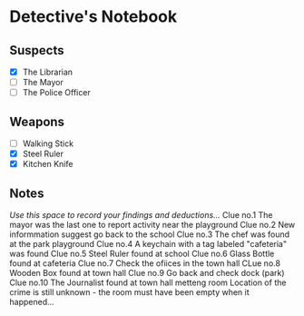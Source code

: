 # Detective's Notebook

## Suspects
- [X] The Librarian
- [ ] The Mayor
- [ ] The Police Officer

## Weapons
- [ ] Walking Stick
- [X] Steel Ruler
- [X] Kitchen Knife

## Notes
*Use this space to record your findings and deductions...*
Clue no.1 The mayor was the last one to report activity near the playground
Clue no.2 New informmation suggest go back to the school
Clue no.3 The chef was found at the park playground
Clue no.4 A keychain with a tag labeled "cafeteria" was found
Clue no.5 Steel Ruler found at school
Clue no.6 Glass Bottle found at cafeteria
Clue no.7 Check the ofiices in the town hall
CLue no.8 Wooden Box found at town hall
Clue no.9 Go back and check dock (park)
Clue no.10 The Journalist found at town hall metteng room
Location of the crime is still unknown - the room must have been empty when it happened...
